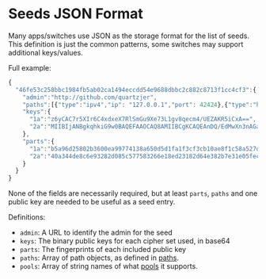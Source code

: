 Seeds JSON Format
=================

Many apps/switches use JSON as the storage format for the list of seeds.  This definition is just the common patterns, some switches may support additional keys/values.

Full example:

```js
{
  "46fe53c258bbc1984fb5ab02ca1494eccdd54e9688dbbc2c882c8713f1cc4cf3":{
    "admin":"http://github.com/quartzjer",
    "paths":[{"type":"ipv4","ip": "127.0.0.1","port": 42424},{"type":"http","http":"http://127.0.0.1"}],
    "keys":{
      "1a":"z6yCAC7r5XIr6C4xdxeX7RlSmGu9Xe73L1gv8qecm4/UEZAKR5iCxA==",
      "2a":"MIIBIjANBgkqhkiG9w0BAQEFAAOCAQ8AMIIBCgKCAQEAnDQ/EdMwXn3nAGaEH3bM37xbG71M41iQTnE56xh+RS8kvjAaEG3mxqcezEFyLTuhb8oraoQeHvD8mmCdm+NNpuYUgx3SmnwGO91JsVnVHi94kL5P9UzT501k43nJq+Lnjx5FamFyDDVulAGiOuw4HQHqBuiGsjqQzRO7CclQtlBNewPQUrwoVG7K60+8EIpNuD6opyC6fH1XYNtx10G8hyN1bEyRN+9xsgW3I8Yw8sbPjFhuZGfM0nlgevdG4n+cJaG0fVdag1tx08JiWDlYm3wUWCivLeQTOLKrkVULnPw06YxvWdUURg742avZqMKhZTGsHJgHJir3Tfw9kk0eFwIDAQAB"
    },
    "parts":{
      "1a":"b5a96d25802b3600ea99774138a650d5d1fa1f3cf3cb10ae8f1c58a527d85086",
      "2a":"40a344de8c6e93282d085c577583266e18ed23182d64e382b7e31e05fec57d67"
    }
  }
}
```

None of the fields are necessarily required, but at least `parts`, `paths` and one public key are needed to be useful as a seed entry.

Definitions:

* `admin`: A URL to identify the admin for the seed
* `keys`: The binary public keys for each cipher set used, in base64
* `parts`: The fingerprints of each included public key
* `paths`: Array of path objects, as defined in [paths](network.md#paths).
* `pools`: Array of string names of what [pools](ext/pool.md) it supports.
